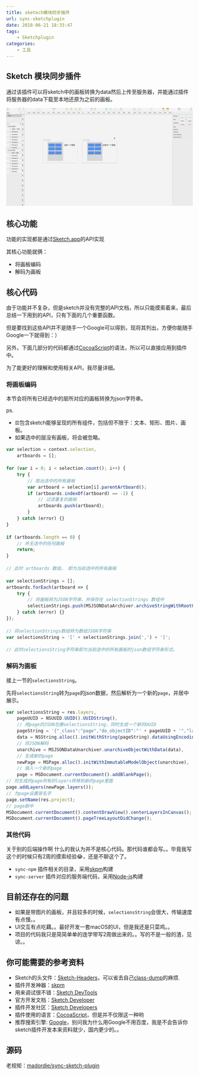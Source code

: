 ```yaml
---
title: sketech模块同步插件
url: sync-sketchplugin
date: 2018-06-21 18:33:47
tags: 
	- Sketchplugin
categories:
    - 工具
---
```


## Sketch 模块同步插件

通过该插件可以将sketch中的画板转换为data然后上传至服务器，并能通过插件将服务器的data下载至本地还原为之前的画板。

![预览](https://github.com/madordie/sync-sketch-plugin/blob/master/Untitled.gif?raw=true)

<!--more-->

## 核心功能

功能的实现都是通过[Sketch.app](https://www.sketchapp.com)的API实现

其核心功能就俩：

- 将画板编码
- 解码为画板

## 核心代码

由于功能并不复杂，但是sketch并没有完整的API文档，所以只能摸索着来，最后总结一下用到的API，只有下面的几个重要函数。

但是要找到这些API并不是随手一个Google可以得到，现将其列出，方便你能随手Google一下就得到：）

另外，下面几部分的代码都通过[CocoaScript](https://github.com/ccgus/CocoaScript)的语法，所以可以直接应用到插件中。

为了能更好的理解和使用相关API，我尽量详细。

### 将画板编码

本节会将所有已经选中的层所对应的画板转换为json字符串。

ps.

- `层`包含sketch能够呈现的所有组件，包括但不限于：文本、矩形、图片、画板。
- 如果选中的层没有画板，将会被忽略。


```js
var selection = context.selection,
    artboards = [];

for (var i = 0; i < selection.count(); i++) {
    try {
        // 取出选中的所有画板
        var artboard = selection[i].parentArtboard();
        if (artboards.indexOf(artboard) == -1) {
            // 过滤重复的画板
            artboards.push(artboard);
        }
    } catch (error) {}
}

if (artboards.length == 0) {
    // 并无选中的任何画板
    return;
}

// 此时 artboards 数组， 即为当前选中的所有画板

var selectionStrings = [];
artboards.forEach(artboard => {
    try {
        // 将画板转为JSON字符串，并保存在 selectionStrings 数组中
        selectionStrings.push(MSJSONDataArchiver.archiveStringWithRootObject_error_(artboard.immutableModelObject(), nil));
    } catch (error) {}
});

// 将selectionStrings数组转为数组JSON字符串
var selectionsString = '[' + selectionStrings.join(',') + ']';

// 此时selectionsString字符串即为当前选中的所有画板的json数组字符串形式。 
```

### 解码为画板

接上一节的`selectionsString`。

先将`selectionsString`转为`page`的json数据，然后解析为一个新的`page`，并居中展示。

```js
var selectionsString = res.layers,
    pageUUID = NSUUID.UUID().UUIDString(),
    // 用page的JSON包裹selectionsString，同时生成一个新的UUID
    pageString = '{"_class":"page","do_objectID":"' + pageUUID + '","layers":' + selectionsString + '}',
    data = NSString.alloc().initWithString(pageString).dataUsingEncoding_(4),
    // 将JSON解码
    unarchive = MSJSONDataUnarchiver.unarchiveObjectWithData(data),
    // 生成新的page
    newPage = MSPage.alloc().initWithImmutableModelObject(unarchive),
    // 插入一个新的page
    page = MSDocument.currentDocument().addBlankPage();
// 将生成的page所有的layers转移到新的page里面
page.addLayers(newPage.layers());
// 为page设置哥名字
page.setName(res.project);
// page剧中
MSDocument.currentDocument().contentDrawView().centerLayersInCanvas();
MSDocument.currentDocument().pageTreeLayoutDidChange();
```

### 其他代码

关于别的后端操作啊 什么的我认为并不是核心代码。那代码谁都会写。。毕竟我写这个的时候只有2周的摸索经验😂，还是不聊这个了。

- `sync-npm` 插件相关的目录，采用[skpm](https://github.com/skpm/skpm)构建
- `sync-server` 插件对应的服务端代码，采用[Node-js](https://nodejs.org/en/)构建

## 目前还存在的问题

- 如果是带图片的画板，并且较多的时候，`selectionsString`会很大，传输速度有点慢。。
- UI交互有点吃藕。。最好开发一套macOS的UI，但是我还是只菜鸡。。
- 项目的代码我只是简简单单的连学带写2周做出来的。。写的不是一般的渣，见谅。。

## 你可能需要的参考资料

- Sketch的头文件：[Sketch-Headers](https://github.com/abynim/Sketch-Headers)，可以省去自己[class-dump](http://stevenygard.com/projects/class-dump/)的麻烦.
- 插件开发神器：[skpm](https://github.com/skpm/skpm)
- 用来调试很不错：[Sketch DevTools](https://github.com/skpm/sketch-dev-tools)
- 官方开发文档：[Sketch Developer](https://developer.sketchapp.com)
- 插件开发社区：[Sketch Developers](https://sketchplugins.com)
- 插件使用的语言：[CocoaScript](https://github.com/ccgus/CocoaScript)，但是并不仅限这一种哟
- 推荐搜索引擎: [Google](https://www.google.com)，别问我为什么用Google不用百度，我是不会告诉你sketch插件开发本来资料就少，国内更少的。。

## 源码

老规矩：[madordie/sync-sketch-plugin](https://github.com/madordie/sync-sketch-plugin)